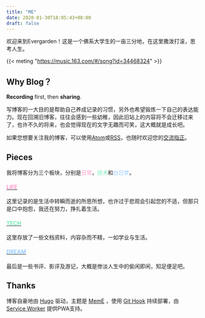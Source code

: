 ```yaml
---
title: "ME"
date: 2020-01-30T18:05:43+08:00
draft: false
---
```


欢迎来到Evergarden！这是一个佛系大学生的一亩三分地，在这里撒泼打滚，思考人生。

{{< meting "https://music.163.com/#/song?id=34468324" >}}

## Why Blog？

**Recording** first, then **sharing**. 

写博客的一大目的是帮助自己养成记录的习惯，另外也希望锻炼一下自己的表达能力。现在回溯旧博客，往往会感到一些幼稚，因此旧站上的内容将不会迁移过来了，也许不久的将来，也会觉得现在的文字无趣而可笑，这大概就是成长吧。

如果您想要关注我的博客，可以使用[Atom](../atom.xml)或[RSS](../rss.xml)，也随时欢迎您的[交流指正](mailto:wangshaohang.0416.china@gmail.com)。



## Pieces

我将博客分为三个板块，分别是<font color="#f9c">日常</font>，<font color="#7eb">技术</font>和<font color="#9cf">白日梦</font>。

#### [<font color="#f9c">LIFE</font>](../life/)

这里记录的是生活中转瞬而逝的所思所想，也许过于悲观会引起您的不适，但那只是口中抱怨，我还在努力，挣扎着生活。

#### [<font color="#7eb">TECH</font>](../tech/)

这里存放了一些文档资料，内容杂而不精，一如学业与生活。

#### [<font color="#9cf">DREAM</font>](../dream/)

最后是一些书评、影评及游记，大概是惨淡人生中的偷闲即闲，知足便足吧。



## Thanks

博客自豪地由 [Hugo](https://gohugo.io/) 驱动，主题是 [MemE](https://github.com/reuixiy/hugo-theme-meme) ，使用 [Git Hook](https://git.everness.me/Everness/blog) 持续部署，由 [Service Worker](https://developers.google.com/web/fundamentals/primers/service-workers/) 提供PWA支持。
